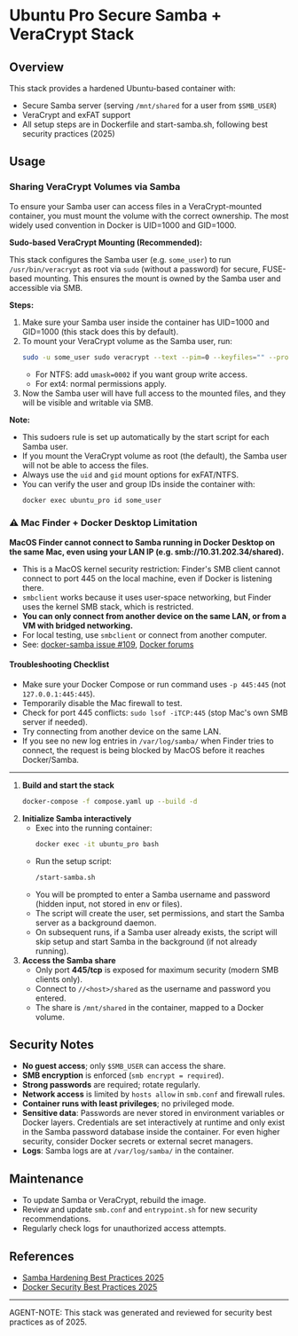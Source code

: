 # Ubuntu Pro Secure Samba + VeraCrypt Stack

## Overview

This stack provides a hardened Ubuntu-based container with:

-   Secure Samba server (serving `/mnt/shared` for a user from `$SMB_USER`)
-   VeraCrypt and exFAT support
-   All setup steps are in Dockerfile and start-samba.sh, following best security practices (2025)

## Usage

### Sharing VeraCrypt Volumes via Samba

To ensure your Samba user can access files in a VeraCrypt-mounted container, you must mount the volume with the correct ownership. The most widely used convention in Docker is UID=1000 and GID=1000.

**Sudo-based VeraCrypt Mounting (Recommended):**

This stack configures the Samba user (e.g. `some_user`) to run `/usr/bin/veracrypt` as root via `sudo` (without a password) for secure, FUSE-based mounting. This ensures the mount is owned by the Samba user and accessible via SMB.

**Steps:**

1. Make sure your Samba user inside the container has UID=1000 and GID=1000 (this stack does this by default).
2. To mount your VeraCrypt volume as the Samba user, run:
    ```sh
    sudo -u some_user sudo veracrypt --text --pim=0 --keyfiles="" --protect-hidden=no -m=nokernelcrypto --fs-options=uid=1000,gid=1000,umask=0022 /mnt/dst/test.tc /mnt/shared/test
    ```
    - For NTFS: add `umask=0002` if you want group write access.
    - For ext4: normal permissions apply.
3. Now the Samba user will have full access to the mounted files, and they will be visible and writable via SMB.

**Note:**

-   This sudoers rule is set up automatically by the start script for each Samba user.
-   If you mount the VeraCrypt volume as root (the default), the Samba user will not be able to access the files.
-   Always use the `uid` and `gid` mount options for exFAT/NTFS.
-   You can verify the user and group IDs inside the container with:
    ```sh
    docker exec ubuntu_pro id some_user
    ```

### ⚠️ Mac Finder + Docker Desktop Limitation

**MacOS Finder cannot connect to Samba running in Docker Desktop on the same Mac, even using your LAN IP (e.g. smb://10.31.202.34/shared).**

-   This is a MacOS kernel security restriction: Finder's SMB client cannot connect to port 445 on the local machine, even if Docker is listening there.
-   `smbclient` works because it uses user-space networking, but Finder uses the kernel SMB stack, which is restricted.
-   **You can only connect from another device on the same LAN, or from a VM with bridged networking.**
-   For local testing, use `smbclient` or connect from another computer.
-   See: [docker-samba issue #109](https://github.com/crazy-max/docker-samba/issues/109), [Docker forums](https://forums.docker.com/t/how-to-reach-docker-container-localhost-from-mac/58415)

#### Troubleshooting Checklist

-   Make sure your Docker Compose or run command uses `-p 445:445` (not `127.0.0.1:445:445`).
-   Temporarily disable the Mac firewall to test.
-   Check for port 445 conflicts: `sudo lsof -iTCP:445` (stop Mac's own SMB server if needed).
-   Try connecting from another device on the same LAN.
-   If you see no new log entries in `/var/log/samba/` when Finder tries to connect, the request is being blocked by MacOS before it reaches Docker/Samba.

---

1. **Build and start the stack**
    ```sh
    docker-compose -f compose.yaml up --build -d
    ```
2. **Initialize Samba interactively**
    - Exec into the running container:
        ```sh
        docker exec -it ubuntu_pro bash
        ```
    - Run the setup script:
        ```sh
        /start-samba.sh
        ```
    - You will be prompted to enter a Samba username and password (hidden input, not stored in env or files).
    - The script will create the user, set permissions, and start the Samba server as a background daemon.
    - On subsequent runs, if a Samba user already exists, the script will skip setup and start Samba in the background (if not already running).
3. **Access the Samba share**
    - Only port **445/tcp** is exposed for maximum security (modern SMB clients only).
    - Connect to `//<host>/shared` as the username and password you entered.
    - The share is `/mnt/shared` in the container, mapped to a Docker volume.

## Security Notes

-   **No guest access**; only `$SMB_USER` can access the share.
-   **SMB encryption** is enforced (`smb encrypt = required`).
-   **Strong passwords** are required; rotate regularly.
-   **Network access** is limited by `hosts allow` in `smb.conf` and firewall rules.
-   **Container runs with least privileges**; no privileged mode.
-   **Sensitive data**: Passwords are never stored in environment variables or Docker layers. Credentials are set interactively at runtime and only exist in the Samba password database inside the container. For even higher security, consider Docker secrets or external secret managers.
-   **Logs**: Samba logs are at `/var/log/samba/` in the container.

## Maintenance

-   To update Samba or VeraCrypt, rebuild the image.
-   Review and update `smb.conf` and `entrypoint.sh` for new security recommendations.
-   Regularly check logs for unauthorized access attempts.

## References

-   [Samba Hardening Best Practices 2025](https://wafatech.sa/blog/linux/linux-security/hardening-samba-best-practices-for-secure-configurations-on-linux-servers/)
-   [Docker Security Best Practices 2025](https://betterstack.com/community/guides/scaling-docker/docker-security-best-practices/)

---

AGENT-NOTE: This stack was generated and reviewed for security best practices as of 2025.
